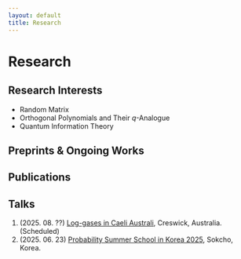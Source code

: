 ```yaml
---
layout: default
title: Research
---
```


# Research

## Research Interests
- Random Matrix
- Orthogonal Polynomials and Their $q$-Analogue
- Quantum Information Theory

## Preprints & Ongoing Works

## Publications

## Talks
1. (2025. 08. ??) [Log-gases in Caeli Australi](https://lica2025.github.io/), Creswick, Australia. (Scheduled)
2. (2025. 06. 23) [Probability Summer School in Korea 2025](https://sites.google.com/view/pssk2025/home?authuser=0), Sokcho, Korea.
